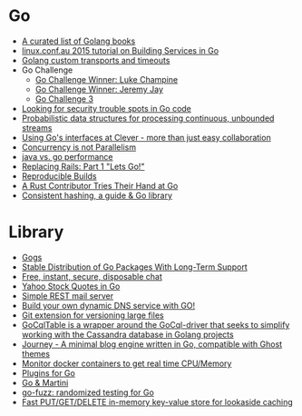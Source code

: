 Go
==
* [A curated list of Golang books](https://github.com/dariubs/GoBooks)
* [linux.conf.au 2015 tutorial on Building Services in Go](https://github.com/zorkian/lca2015)
* [Golang custom transports and timeouts](http://biasedbit.com/blog/golang-custom-transports/)
* Go Challenge
  * [Go Challenge Winner: Luke Champine](https://sourcegraph.com/blog/go-challenge-luke-champine)
  * [Go Challenge Winner: Jeremy Jay](https://sourcegraph.com/blog/go-challenge-jeremyjay)
  * [Go Challenge 3](http://golang-challenge.com/go-challenge3/)
* [Looking for security trouble spots in Go code](http://0xdabbad00.com/2015/04/12/looking_for_security_trouble_spots_in_go_code/)
* [Probabilistic data structures for processing continuous, unbounded streams](https://github.com/tylertreat/BoomFilters)
* [Using Go's interfaces at Clever - more than just easy collaboration](http://engineering.clever.com/2015/04/17/using-gos-interfaces-at-clever---more-than-just-easy-collaboration/)
* [Concurrency is not Parallelism](http://blog.golang.org/concurrency-is-not-parallelism)
* [java vs. go performance](http://benchmarksgame.alioth.debian.org/u64q/compare.php?lang=java&lang2=go)
* [Replacing Rails: Part 1 "Lets Go!"](http://madebymany.com/blog/replacing-rails-part-1-lets-go)
* [Reproducible Builds](http://go-talks.appspot.com/github.com/davecheney/presentations/reproducible-builds.slide)
* [A Rust Contributor Tries Their Hand at Go](http://www.polyglotweekly.com/2015/04/24/thoughts-of-a-rustacean-learning-go.html)
* [Consistent hashing, a guide & Go library](https://medium.com/@sent0hil/consistent-hashing-a-guide-go-implementation-fe3421ac3e8f)

# Library
* [Gogs](http://gogs.io/)
* [Stable Distribution of Go Packages With Long-Term Support](https://www.stablelib.com/)
* [Free, instant, secure, disposable chat](https://niltalk.com/)
* [Yahoo Stock Quotes in Go](https://github.com/doneland/yquotes)
* [Simple REST mail server](https://github.com/dullgiulio/perso/releases/tag/v0.1)
* [Build your own dynamic DNS service with GO!](http://mkaczanowski.com/golang-build-dynamic-dns-service-go/)
* [Git extension for versioning large files](https://github.com/github/git-lfs)
* [GoCqlTable is a wrapper around the GoCql-driver that seeks to simplify working with the Cassandra database in Golang projects](https://github.com/elvtechnology/gocqltable)
* [Journey - A minimal blog engine written in Go, compatible with Ghost themes](https://kabukky.github.io/journey/)
* [Monitor docker containers to get real time CPU/Memory](https://github.com/Scalingo/acadock-monitoring)
* [Plugins for Go](https://github.com/dullgiulio/pingo)
* [Go & Martini](http://getting-started.md/guides/3-go-martini)
* [go-fuzz: randomized testing for Go](https://github.com/dvyukov/go-fuzz)
* [Fast PUT/GET/DELETE in-memory key-value store for lookaside caching](https://github.com/jonhoo/cucache)